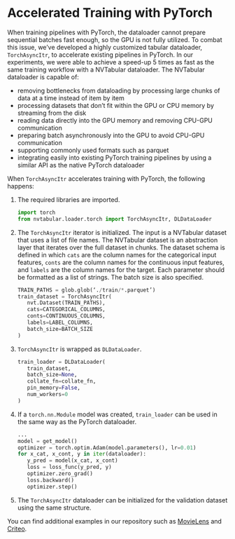 Accelerated Training with PyTorch
=================================

When training pipelines with PyTorch, the dataloader cannot prepare sequential batches fast enough, so the GPU is not fully utilized. To combat this issue, we’ve developed a highly customized tabular dataloader, `TorchAsyncItr`, to accelerate existing pipelines in PyTorch. In our experiments, we were able to achieve a speed-up 5 times as fast as the same training workflow with a NVTabular dataloader. The NVTabular dataloader is capable of:

* removing bottlenecks from dataloading by processing large chunks of data at a time instead of item by item
* processing datasets that don’t fit within the GPU or CPU memory by streaming from the disk
* reading data directly into the GPU memory and removing CPU-GPU communication
* preparing batch asynchronously into the GPU to avoid CPU-GPU communication
* supporting commonly used formats such as parquet
* integrating easily into existing PyTorch training pipelines by using a similar API as the native PyTorch dataloader

When `TorchAsyncItr` accelerates training with PyTorch, the following happens:

1. The required libraries are imported.
   
   ```python
   import torch
   from nvtabular.loader.torch import TorchAsyncItr, DLDataLoader
   ```

2. The `TorchAsyncItr` iterator is initialized.
   The input is a NVTabular dataset that uses a list of file names. The NVTabular dataset is an abstraction layer that iterates over the full dataset in chunks. The dataset        schema is defined in which `cats` are the column names for the categorical input features, `conts` are the column names for the continuous input features, and `labels` are      the column names for the target. Each  parameter should be formatted as a list of strings. The batch size is also specified.
   
   ```python
   TRAIN_PATHS = glob.glob(‘./train/*.parquet’)
   train_dataset = TorchAsyncItr(
      nvt.Dataset(TRAIN_PATHS), 
      cats=CATEGORICAL_COLUMNS, 
      conts=CONTINUOUS_COLUMNS, 
      labels=LABEL_COLUMNS,
      batch_size=BATCH_SIZE
   )
   ```
   
3. `TorchAsyncItr` is wrapped as `DLDataLoader`.

   ```python
   train_loader = DLDataLoader(
      train_dataset, 
      batch_size=None, 
      collate_fn=collate_fn, 
      pin_memory=False, 
      num_workers=0
   )
   ```

4. If a `torch.nn.Module` model was created, `train_loader` can be used in the same way as the PyTorch dataloader. 

   ```python
   ...
   model = get_model()
   optimizer = torch.optim.Adam(model.parameters(), lr=0.01)
   for x_cat, x_cont, y in iter(dataloader):
      y_pred = model(x_cat, x_cont)
      loss = loss_func(y_pred, y)
      optimizer.zero_grad()
      loss.backward()
      optimizer.step()
   ```

5. The `TorchAsyncItr` dataloader can be initialized for the validation dataset using the same structure.  

You can find additional examples in our repository such as [MovieLens](../examples/movielens_multihot_example.ipynb) and [Criteo](../examples/criteo-example.ipynb).
